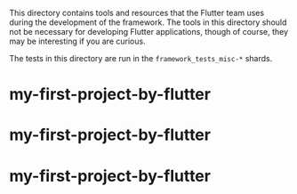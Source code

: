 This directory contains tools and resources that the Flutter team uses
during the development of the framework. The tools in this directory
should not be necessary for developing Flutter applications, though of
course, they may be interesting if you are curious.

The tests in this directory are run in the `framework_tests_misc-*`
shards.
# my-first-project-by-flutter
# my-first-project-by-flutter
# my-first-project-by-flutter
